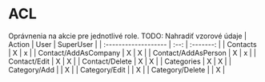 # ACL

Oprávnenia na akcie pre jednotlivé role.
TODO: Nahradiť vzorové údaje
| Action               | User | SuperUser |
| :------------------- | :--: | :-------: |
| Contacts             |  X   |     x     |
| Contact/AddAsCompany |  X   |     X     |
| Contact/AddAsPerson  |  X   |     x     |
| Contact/Edit         |  X   |     X     |
| Contact/Delete       |  X   |     X     |
| Categories           |  X   |     X     |
| Category/Add         |      |     X     |
| Category/Edit        |      |     X     |
| Category/Delete      |      |     X     |

